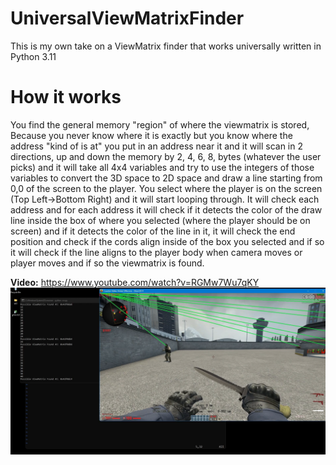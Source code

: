 # UniversalViewMatrixFinder
This is my own take on a ViewMatrix finder that works universally written in Python 3.11
# How it works
You find the general memory "region" of where the viewmatrix is stored, Because you never know where it is exactly but you know where the address "kind of is at" you put in an address near it and it will scan in 2 directions, up and down the memory by 2, 4, 6, 8, bytes (whatever the user picks) and it will take all 4x4 variables and try to use the integers of those variables to convert the 3D space to 2D space and draw a line starting from 0,0 of the screen to the player. You select where the player is on the screen (Top Left->Bottom Right) and it will start looping through. It will check each address and for each address it will check if it detects the color of the draw line inside the box of where you selected (where the player should be on screen) and if it detects the color of the line in it, it will check the end position and check if the cords align inside of the box you selected and if so it will check if the line aligns to the player body when camera moves or player moves and if so the viewmatrix is found.

**Video:** https://www.youtube.com/watch?v=RGMw7Wu7qKY
![Screenshot](https://raw.githubusercontent.com/i32-Sudo/UniversalViewMatrixFinder/main/image_2024-08-07_232742350.png)
